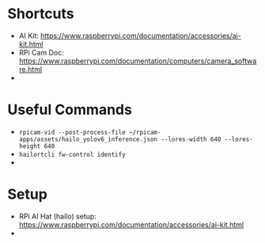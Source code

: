 # Shortcuts
 - AI Kit: https://www.raspberrypi.com/documentation/accessories/ai-kit.html
 - RPi Cam Doc: https://www.raspberrypi.com/documentation/computers/camera_software.html
 - 

# Useful Commands
 - `rpicam-vid --post-process-file ~/rpicam-apps/assets/hailo_yolov6_inference.json --lores-width 640 --lores-height 640`
 - `hailortcli fw-control identify`
 - 

# Setup
 - RPi AI Hat (hailo) setup: https://www.raspberrypi.com/documentation/accessories/ai-kit.html
 - 